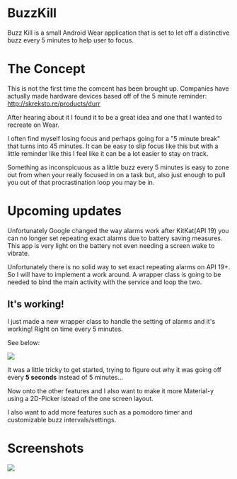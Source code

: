 # BuzzKill
Buzz Kill is a small Android Wear application that is set to let off a distinctive buzz every 5 minutes to help user to focus.

# The Concept
This is not the first time the comcent has been brought up. Companies have actually made hardware devices based off of the 5 minute reminder: http://skreksto.re/products/durr

After hearing about it I found it to be a great idea and one that I wanted to recreate on Wear.

I often find myself losing focus and perhaps going for a "5 minute break" that turns into 45 minutes. It can be easy to slip focus like this but with a little reminder like this I feel like it can be a lot easier to stay on track.

Something as inconspicuous as a little buzz every 5 minutes is easy to zone out from when your really focused in on a task but, also just enough to pull you out of that procrastination loop you may be in.

# Upcoming updates

Unfortunately Google changed the way alarms work after KitKat(API 19) you can no longer set repeating exact alarms due to battery saving measures.
This app is very light on the battery not even needing a screen wake to vibrate.

Unfortunately there is no solid way to set exact repeating alarms on API 19+. So I will have to implement a work around. A wrapper class is going to be needed to bind the main activity with the service and loop the two.

<h2>It's working!</h2>
I just made a new wrapper class to handle the setting of alarms and it's working! Right on time every 5 minutes. 

See below:

<img src="http://i.imgur.com/vkuvmCY.png" />

It was a little tricky to get started, trying to figure out why it was going off every <strong>5 seconds</strong> instead of 5 minutes...

Now onto the other features and I also want to make it more Material-y using a 2D-Picker istead of the one screen layout.

I also want to add more features such as a pomodoro timer and customizable buzz intervals/settings.


# Screenshots

<img src="http://i.imgur.com/Ujsu7ua.png" />

